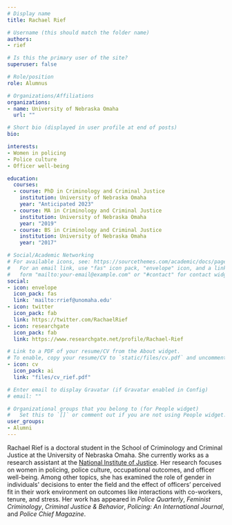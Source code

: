 ```yaml
---
# Display name
title: Rachael Rief

# Username (this should match the folder name)
authors:
- rief

# Is this the primary user of the site?
superuser: false

# Role/position
role: Alumnus

# Organizations/Affiliations
organizations:
- name: University of Nebraska Omaha
  url: ""

# Short bio (displayed in user profile at end of posts)
bio: 

interests:
- Women in policing
- Police culture
- Officer well-being

education:
  courses:
  - course: PhD in Criminology and Criminal Justice
    institution: University of Nebraska Omaha
    year: "Anticipated 2023"
  - course: MA in Criminology and Criminal Justice
    institution: University of Nebraska Omaha
    year: "2019"
  - course: BS in Criminology and Criminal Justice
    institution: University of Nebraska Omaha
    year: "2017"

# Social/Academic Networking
# For available icons, see: https://sourcethemes.com/academic/docs/page-builder/#icons
#   For an email link, use "fas" icon pack, "envelope" icon, and a link in the
#   form "mailto:your-email@example.com" or "#contact" for contact widget.
social:
- icon: envelope
  icon_pack: fas
  link: 'mailto:rrief@unomaha.edu'
- icon: twitter
  icon_pack: fab
  link: https://twitter.com/RachaelRief
- icon: researchgate
  icon_pack: fab
  link: https://www.researchgate.net/profile/Rachael-Rief

# Link to a PDF of your resume/CV from the About widget.
# To enable, copy your resume/CV to `static/files/cv.pdf` and uncomment the lines below.
- icon: cv
  icon_pack: ai
  link: "files/cv_rief.pdf"

# Enter email to display Gravatar (if Gravatar enabled in Config)
# email: ""

# Organizational groups that you belong to (for People widget)
#   Set this to `[]` or comment out if you are not using People widget.
user_groups:
- Alumni
---
```


Rachael Rief is a doctoral student in the School of Criminology and Criminal Justice at the University of Nebraska Omaha. She currently works as a research assistant at the [National Institute of Justice](https://nij.ojp.gov/bio/rachael-rief). Her research focuses on women in policing, police culture, occupational outcomes, and officer well-being. Among other topics, she has examined the role of gender in individuals' decisions to enter the field and the effect of officers’ perceived fit in their work environment on outcomes like interactions with co-workers, tenure, and stress. Her work has appeared in *Police Quarterly*, *Feminist Criminology*, *Criminal Justice & Behavior*, *Policing: An International Journal*, and *Police Chief Magazine*.
